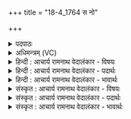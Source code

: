 +++
title = "18-4_1764 स नो"

+++
<details><summary>पदपाठः</summary>

सः꣢। नः꣣। वि꣡श्वा꣢꣯। दि꣣वः꣢। व꣡सु꣢꣯। उ꣣त꣢। उ꣢। पृथिव्याः꣢। अ꣡धि꣢꣯। पु꣣नानः꣢। इ꣣न्दो। आ꣡। भ꣢र। १७६४।
</details>

<details><summary>अधिमन्त्रम् (VC)</summary>

- पवमानः सोमः
- अवत्सारः काश्यपः
- गायत्री
- षड्जः
</details>

<details><summary>हिन्दी : आचार्य रामनाथ वेदालंकार - विषयः</summary>

अगले मन्त्र में परमेश्वर से प्रार्थना की गयी है।
</details>

<details><summary>हिन्दी : आचार्य रामनाथ वेदालंकार - पदार्थः</summary>

पदार्थान्वयभाषाः -  हे (इन्दो) आनन्द-रस से भिगोनेवाले रसागार जगदीश ! (पुनानः) पवित्र करते हुए (सः) वे धनाधीश आप (दिवः) आत्मलोक से (उत उ) और (पृथिव्याः अधि) पार्थिव देह से (विश्वा वसु) सब आत्मबल,योगसिद्धि,आरोग्य आदि धनों को (नः) हमारे लिए (आ भर) लाओ ॥४॥
</details>

<details><summary>हिन्दी : आचार्य रामनाथ वेदालंकार - भावार्थः</summary>

भावार्थभाषाः -  परमेश्वर की कृपा से हम शारीरिक उन्नति और आत्मिक उन्नति करते हुए अभ्युदय और निःश्रेयस के अधिकारी हों ॥४॥ इस खण्ड में प्राकृतिक और आध्यात्मिक उषाओं, प्राणापानों से चालित शरीर-रथ, परमेश्वर और परमेश्वर से होनेवाली आनन्द-वर्षाओं का वर्णन होने से इस खण्ड की पूर्व खण्ड के साथ सङ्गति है ॥ उन्नीसवें अध्याय में पाँचवाँ खण्ड समाप्त ॥ उन्नीसवाँ अध्याय समाप्त ॥ अष्टम प्रपाठक में तृतीय अर्ध समाप्त ॥
</details>

<details><summary>संस्कृत : आचार्य रामनाथ वेदालंकार - विषयः</summary>

अथ परमेश्वरः प्रार्थ्यते।
</details>

<details><summary>संस्कृत : आचार्य रामनाथ वेदालंकार - पदार्थः</summary>

पदार्थान्वयभाषाः -  हे (इन्दो) आनन्दरसेन क्लेदक रसागार जगदीश ! (पुनानः) पवित्रीकुर्वाणः (सः)असौ धनाधीशः त्वम् (दिवः) आत्मलोकाद् (उत उ) अपि च (पृथिव्याः अधि) पार्थिवाद् देहात् (विश्वा वसु) विश्वानि आत्मबलयोगसिद्ध्यारोग्यादीनि वसूनि (नः) अस्मभ्यम् (आ भर) आहर ॥४॥
</details>

<details><summary>संस्कृत : आचार्य रामनाथ वेदालंकार - भावार्थः</summary>

भावार्थभाषाः -  परमेशकृपातो वयं दैहिकोन्नतिमात्मिकोन्नतिं च कुर्वाणा अभ्युदयनिःश्रेयसाधिकारिणो भवेम ॥४॥ अस्मिन् खण्डे प्राकृतिकीनामाध्यात्मिकीनां चोषसां, प्राणापानचालितस्य देहरथस्य, परमेश्वरस्य, परमेश्वरकृतानामानन्दवृष्टीनां च वर्णनादेतत्खण्डस्य पूर्वखण्डेन संगतिरस्ति ॥ इति बरेलीमण्डलान्तर्गतफरीदपुरवास्तव्यश्रीमद्गोपालराम-भगवतीदेवीतनयेन हरिद्वारीयगुरुकुलकाङ्गड़ी-विश्वविद्यालयेऽधीतविद्येन विद्यामार्तण्डेन आचार्यरामनाथवेदालङ्कारेण महर्षिदयानन्दसरस्वतीस्वामिकृत-वेदभाष्यशैलीमनुसृत्य विरचिते संस्कृतार्यभाषाभ्यां समन्विते सुप्रमाणयुक्ते सामवेदभाष्ये उत्तरार्चिकेऽष्टमः प्रपाठकः समाप्तिमगात् ॥
</details>